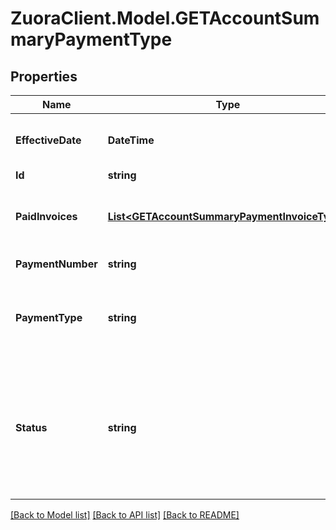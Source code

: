 # ZuoraClient.Model.GETAccountSummaryPaymentType

## Properties

Name | Type | Description | Notes
------------ | ------------- | ------------- | -------------
**EffectiveDate** | **DateTime** | Effective date as &#x60;yyyy-mm-dd&#x60;.  | [optional] 
**Id** | **string** | Payment ID.  | [optional] 
**PaidInvoices** | [**List&lt;GETAccountSummaryPaymentInvoiceType&gt;**](GETAccountSummaryPaymentInvoiceType.md) | Container for paid invoices for this subscription.  | [optional] 
**PaymentNumber** | **string** | Payment number.  | [optional] 
**PaymentType** | **string** | Payment type; possible values are: &#x60;External&#x60;, &#x60;Electronic&#x60;.  | [optional] 
**Status** | **string** | Payment status. Possible values are: &#x60;Draft&#x60;, &#x60;Processing&#x60;, &#x60;Processed&#x60;, &#x60;Error&#x60;, &#x60;Voided&#x60;, &#x60;Canceled&#x60;, &#x60;Posted&#x60;.  | [optional] 

[[Back to Model list]](../README.md#documentation-for-models) [[Back to API list]](../README.md#documentation-for-api-endpoints) [[Back to README]](../README.md)

